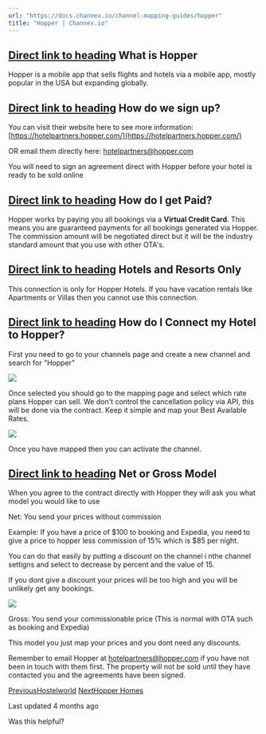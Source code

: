```yaml
---
url: "https://docs.channex.io/channel-mapping-guides/hopper"
title: "Hopper | Channex.io"
---
```


## [Direct link to heading](https://docs.channex.io/channel-mapping-guides/hopper\#what-is-hopper)    What is Hopper

Hopper is a mobile app that sells flights and hotels via a mobile app, mostly popular in the USA but expanding globally.

## [Direct link to heading](https://docs.channex.io/channel-mapping-guides/hopper\#how-do-we-sign-up)    How do we sign up?

You can visit their website here to see more information: [https://hotelpartners.hopper.com/](https://hotelpartners.hopper.com/)

OR email them directly here: hotelpartners@hopper.com

You will need to sign an agreement direct with Hopper before your hotel is ready to be sold online

## [Direct link to heading](https://docs.channex.io/channel-mapping-guides/hopper\#how-do-i-get-paid)    How do I get Paid?

Hopper works by paying you all bookings via a **Virtual Credit Card**. This means you are guaranteed payments for all bookings generated via Hopper. The commission amount will be negotiated direct but it will be the industry standard amount that you use with other OTA's.

## [Direct link to heading](https://docs.channex.io/channel-mapping-guides/hopper\#hotels-and-resorts-only)    Hotels and Resorts Only

This connection is only for Hopper Hotels. If you have vacation rentals like Apartments or Villas then you cannot use this connection.

## [Direct link to heading](https://docs.channex.io/channel-mapping-guides/hopper\#how-do-i-connect-my-hotel-to-hopper)    How do I Connect my Hotel to Hopper?

First you need to go to your channels page and create a new channel and search for "Hopper"

![](https://docs.channex.io/~gitbook/image?url=https%3A%2F%2F2514252617-files.gitbook.io%2F%7E%2Ffiles%2Fv0%2Fb%2Fgitbook-x-prod.appspot.com%2Fo%2Fspaces%252F-LWLG7_BCMgWd3mn6DYg%252Fuploads%252FdHtyB5kEIjLGjw8ZY92a%252FScreenshot%25202023-12-11%2520at%252017.10.07.png%3Falt%3Dmedia%26token%3D0e9aebd0-558f-482f-aa6a-e87d0fb10182&width=768&dpr=4&quality=100&sign=2682f816&sv=2)

Once selected you should go to the mapping page and select which rate plans Hopper can sell. We don't control the cancellation policy via API, this will be done via the contract. Keep it simple and map your Best Available Rates.

![](https://docs.channex.io/~gitbook/image?url=https%3A%2F%2F2514252617-files.gitbook.io%2F%7E%2Ffiles%2Fv0%2Fb%2Fgitbook-x-prod.appspot.com%2Fo%2Fspaces%252F-LWLG7_BCMgWd3mn6DYg%252Fuploads%252FD9vYAR0iOpbmEMlA8oMs%252FScreenshot%25202023-12-11%2520at%252017.11.04.png%3Falt%3Dmedia%26token%3Da10e8775-84a9-450d-8810-526d3a994eff&width=768&dpr=4&quality=100&sign=301f7887&sv=2)

Once you have mapped then you can activate the channel.

## [Direct link to heading](https://docs.channex.io/channel-mapping-guides/hopper\#h_c3bd4952b5)    Net or Gross Model

When you agree to the contract directly with Hopper they will ask you what model you would like to use

Net: You send your prices without commission

Example: If you have a price of $100 to booking and Expedia, you need to give a price to hopper less commission of 15% which is $85 per night.

You can do that easily by putting a discount on the channel i nthe channel settigns and select to decrease by percent and the value of 15.

If you dont give a discount your prices will be too high and you will be unlikely get any bookings.

![](https://docs.channex.io/~gitbook/image?url=https%3A%2F%2Fdownloads.intercomcdn.com%2Fi%2Fo%2F910702939%2F3fb5a8dce7f04879c21b093f%2FScreenshot%2B2023-12-15%2Bat%2B16.44.29.png&width=768&dpr=4&quality=100&sign=ae1cc2dc&sv=2)

Gross: You send your commissionable price (This is normal with OTA such as booking and Expedia)

This model you just map your prices and you dont need any discounts.

Remember to email Hopper at hotelpartners@hopper.com if you have not been in touch with them first. The property will not be sold until they have contacted you and the agreements have been signed.

[PreviousHostelworld](https://docs.channex.io/channel-mapping-guides/hostelworld) [NextHopper Homes](https://docs.channex.io/channel-mapping-guides/hopper-homes)

Last updated 4 months ago

Was this helpful?
